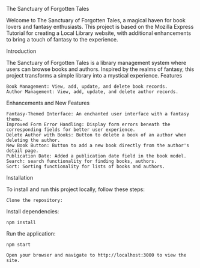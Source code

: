 The Sanctuary of Forgotten Tales

Welcome to The Sanctuary of Forgotten Tales, a magical haven for book lovers and fantasy enthusiasts. This project is based on the Mozilla Express Tutorial for creating a Local Library website, with additional enhancements to bring a touch of fantasy to the experience.

Introduction

The Sanctuary of Forgotten Tales is a library management system where users can browse books and authors. Inspired by the realms of fantasy, this project transforms a simple library into a mystical experience.
Features

    Book Management: View, add, update, and delete book records.
    Author Management: View, add, update, and delete author records.

Enhancements and New Features

    Fantasy-Themed Interface: An enchanted user interface with a fantasy theme.
    Improved Form Error Handling: Display form errors beneath the corresponding fields for better user experience.
    Delete Author with Books: Button to delete a book of an author when deleting the author.
    New Book Button: Button to add a new book directly from the author's detail page.
    Publication Date: Added a publication date field in the book model.
    Search: search functionality for finding books, authors.
    Sort: Sorting functionality for lists of books and authors.

Installation

To install and run this project locally, follow these steps:

    Clone the repository:

Install dependencies:

    npm install

Run the application:

    npm start

    Open your browser and navigate to http://localhost:3000 to view the site.

